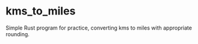 # kms_to_miles
Simple Rust program for practice, converting kms to miles with appropriate rounding.
